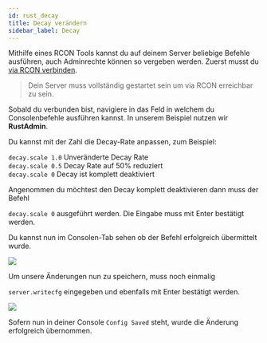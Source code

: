 ```yaml
---
id: rust_decay
title: Decay verändern
sidebar_label: Decay
---
```


Mithilfe eines RCON Tools kannst du auf deinem Server beliebige Befehle ausführen, auch Adminrechte können so vergeben werden.
Zuerst musst du [via RCON verbinden](rust_connectrcon.md).

> Dein Server muss vollständig gestartet sein um via RCON erreichbar zu sein. 

Sobald du verbunden bist, navigiere in das Feld in welchem du Consolenbefehle ausführen kannst. In unserem Beispiel nutzen wir **RustAdmin**.

Du kannst mit der Zahl die Decay-Rate anpassen, zum Beispiel:

`decay.scale 1.0` Unveränderte Decay Rate<br>
`decay.scale 0.5` Decay Rate auf 50% reduziert<br>
`decay.scale 0` Decay ist komplett deaktiviert<br>

Angenommen du möchtest den Decay komplett deaktivieren dann muss der Befehl

```decay.scale 0``` ausgeführt werden. Die Eingabe muss mit Enter bestätigt werden.

Du kannst nun im Consolen-Tab sehen ob der Befehl erfolgreich übermittelt wurde.

![](https://screensaver01.zap-hosting.com/index.php/s/gcgFqjg9p9Pys9N/preview)


Um unsere Änderungen nun zu speichern, muss noch einmalig

```server.writecfg``` eingegeben und ebenfalls mit Enter bestätigt werden.

![](https://screensaver01.zap-hosting.com/index.php/s/o8PYs6gDB6FjoNd/preview)

Sofern nun in deiner Console `Config Saved` steht, wurde die Änderung erfolgreich übernommen.


